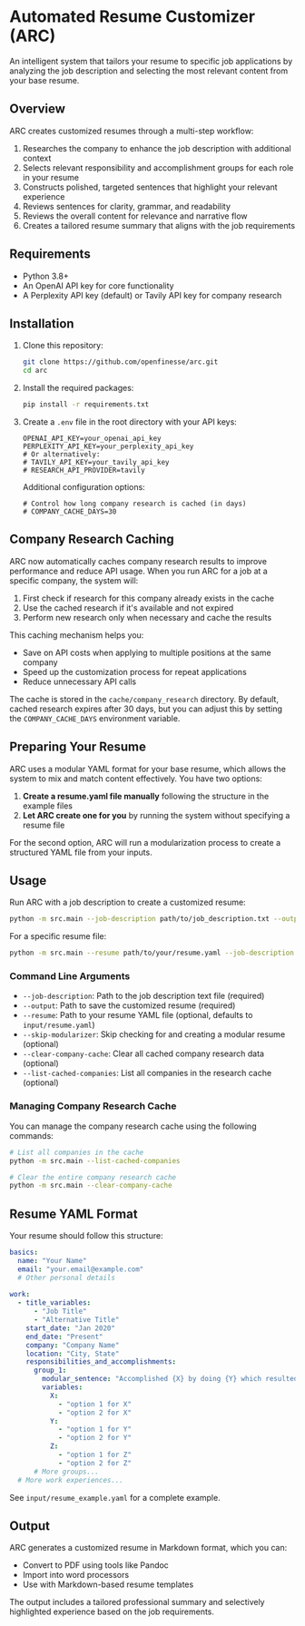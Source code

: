 # Automated Resume Customizer (ARC)

An intelligent system that tailors your resume to specific job applications by analyzing the job description and selecting the most relevant content from your base resume.

## Overview

ARC creates customized resumes through a multi-step workflow:

1. Researches the company to enhance the job description with additional context
2. Selects relevant responsibility and accomplishment groups for each role in your resume
3. Constructs polished, targeted sentences that highlight your relevant experience
4. Reviews sentences for clarity, grammar, and readability
5. Reviews the overall content for relevance and narrative flow
6. Creates a tailored resume summary that aligns with the job requirements

## Requirements

- Python 3.8+
- An OpenAI API key for core functionality
- A Perplexity API key (default) or Tavily API key for company research

## Installation

1. Clone this repository:

   ```bash
   git clone https://github.com/openfinesse/arc.git
   cd arc
   ```

2. Install the required packages:

   ```bash
   pip install -r requirements.txt
   ```

3. Create a `.env` file in the root directory with your API keys:

   ```
   OPENAI_API_KEY=your_openai_api_key
   PERPLEXITY_API_KEY=your_perplexity_api_key
   # Or alternatively:
   # TAVILY_API_KEY=your_tavily_api_key
   # RESEARCH_API_PROVIDER=tavily
   ```

   Additional configuration options:
   ```
   # Control how long company research is cached (in days)
   # COMPANY_CACHE_DAYS=30
   ```

## Company Research Caching

ARC now automatically caches company research results to improve performance and reduce API usage. When you run ARC for a job at a specific company, the system will:

1. First check if research for this company already exists in the cache
2. Use the cached research if it's available and not expired
3. Perform new research only when necessary and cache the results

This caching mechanism helps you:
- Save on API costs when applying to multiple positions at the same company
- Speed up the customization process for repeat applications
- Reduce unnecessary API calls

The cache is stored in the `cache/company_research` directory. By default, cached research expires after 30 days, but you can adjust this by setting the `COMPANY_CACHE_DAYS` environment variable.

## Preparing Your Resume

ARC uses a modular YAML format for your base resume, which allows the system to mix and match content effectively. You have two options:

1. **Create a resume.yaml file manually** following the structure in the example files
2. **Let ARC create one for you** by running the system without specifying a resume file

For the second option, ARC will run a modularization process to create a structured YAML file from your inputs.

## Usage

Run ARC with a job description to create a customized resume:

```bash
python -m src.main --job-description path/to/job_description.txt --output path/to/output/resume.md
```

For a specific resume file:

```bash
python -m src.main --resume path/to/your/resume.yaml --job-description path/to/job_description.txt --output path/to/output/resume.md
```

### Command Line Arguments

- `--job-description`: Path to the job description text file (required)
- `--output`: Path to save the customized resume (required)
- `--resume`: Path to your resume YAML file (optional, defaults to `input/resume.yaml`)
- `--skip-modularizer`: Skip checking for and creating a modular resume (optional)
- `--clear-company-cache`: Clear all cached company research data (optional)
- `--list-cached-companies`: List all companies in the research cache (optional)

### Managing Company Research Cache

You can manage the company research cache using the following commands:

```bash
# List all companies in the cache
python -m src.main --list-cached-companies

# Clear the entire company research cache
python -m src.main --clear-company-cache
```

## Resume YAML Format

Your resume should follow this structure:

```yaml
basics:
  name: "Your Name"
  email: "your.email@example.com"
  # Other personal details
  
work:
  - title_variables:
      - "Job Title"
      - "Alternative Title"
    start_date: "Jan 2020"
    end_date: "Present"
    company: "Company Name"
    location: "City, State"
    responsibilities_and_accomplishments:
      group_1:
        modular_sentence: "Accomplished {X} by doing {Y} which resulted in {Z}"
        variables:
          X:
            - "option 1 for X" 
            - "option 2 for X"
          Y:
            - "option 1 for Y"
            - "option 2 for Y"
          Z:
            - "option 1 for Z"
            - "option 2 for Z"
      # More groups...
  # More work experiences...
```

See `input/resume_example.yaml` for a complete example.

## Output

ARC generates a customized resume in Markdown format, which you can:

- Convert to PDF using tools like Pandoc
- Import into word processors
- Use with Markdown-based resume templates

The output includes a tailored professional summary and selectively highlighted experience based on the job requirements.
